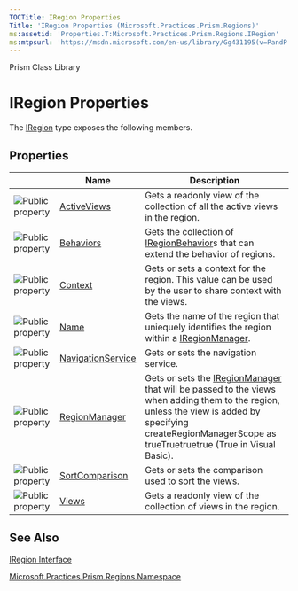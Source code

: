 ```yaml
---
TOCTitle: IRegion Properties
Title: 'IRegion Properties (Microsoft.Practices.Prism.Regions)'
ms:assetid: 'Properties.T:Microsoft.Practices.Prism.Regions.IRegion'
ms:mtpsurl: 'https://msdn.microsoft.com/en-us/library/Gg431195(v=PandP.50)'
---
```


Prism Class Library

IRegion Properties
==================

The [IRegion](https://msdn.microsoft.com/t:microsoft.practices.prism.regions.iregion) type exposes the following members.

Properties
----------

<span id="propertyTableToggle"></span>
<table>

<thead>
<tr class="header">
<th> </th>
<th>Name</th>
<th>Description</th>
</tr>
</thead>
<tbody>
<tr class="odd">
<td><img src="https://msdn.microsoft.com/en-us/Gg431195.pubproperty(en-us,PandP.50).gif" title="Public property" /></td>
<td><a href="https://msdn.microsoft.com/p:microsoft.practices.prism.regions.iregion.activeviews">ActiveViews</a></td>
<td><div class="summary">
Gets a readonly view of the collection of all the active views in the region.
</div></td>
</tr>
<tr class="even">
<td><img src="https://msdn.microsoft.com/en-us/Gg431195.pubproperty(en-us,PandP.50).gif" title="Public property" /></td>
<td><a href="https://msdn.microsoft.com/p:microsoft.practices.prism.regions.iregion.behaviors">Behaviors</a></td>
<td><div class="summary">
Gets the collection of <a href="https://msdn.microsoft.com/t:microsoft.practices.prism.regions.iregionbehavior">IRegionBehavior</a>s that can extend the behavior of regions.
</div></td>
</tr>
<tr class="odd">
<td><img src="https://msdn.microsoft.com/en-us/Gg431195.pubproperty(en-us,PandP.50).gif" title="Public property" /></td>
<td><a href="https://msdn.microsoft.com/p:microsoft.practices.prism.regions.iregion.context">Context</a></td>
<td><div class="summary">
Gets or sets a context for the region. This value can be used by the user to share context with the views.
</div></td>
</tr>
<tr class="even">
<td><img src="https://msdn.microsoft.com/en-us/Gg431195.pubproperty(en-us,PandP.50).gif" title="Public property" /></td>
<td><a href="https://msdn.microsoft.com/p:microsoft.practices.prism.regions.iregion.name">Name</a></td>
<td><div class="summary">
Gets the name of the region that uniequely identifies the region within a <a href="https://msdn.microsoft.com/t:microsoft.practices.prism.regions.iregionmanager">IRegionManager</a>.
</div></td>
</tr>
<tr class="odd">
<td><img src="https://msdn.microsoft.com/en-us/Gg431195.pubproperty(en-us,PandP.50).gif" title="Public property" /></td>
<td><a href="https://msdn.microsoft.com/p:microsoft.practices.prism.regions.iregion.navigationservice">NavigationService</a></td>
<td><div class="summary">
Gets or sets the navigation service.
</div></td>
</tr>
<tr class="even">
<td><img src="https://msdn.microsoft.com/en-us/Gg431195.pubproperty(en-us,PandP.50).gif" title="Public property" /></td>
<td><a href="https://msdn.microsoft.com/p:microsoft.practices.prism.regions.iregion.regionmanager">RegionManager</a></td>
<td><div class="summary">
Gets or sets the <a href="https://msdn.microsoft.com/t:microsoft.practices.prism.regions.iregionmanager">IRegionManager</a> that will be passed to the views when adding them to the region, unless the view is added by specifying createRegionManagerScope as trueTruetruetrue (True in Visual Basic).
</div></td>
</tr>
<tr class="odd">
<td><img src="https://msdn.microsoft.com/en-us/Gg431195.pubproperty(en-us,PandP.50).gif" title="Public property" /></td>
<td><a href="https://msdn.microsoft.com/p:microsoft.practices.prism.regions.iregion.sortcomparison">SortComparison</a></td>
<td><div class="summary">
Gets or sets the comparison used to sort the views.
</div></td>
</tr>
<tr class="even">
<td><img src="https://msdn.microsoft.com/en-us/Gg431195.pubproperty(en-us,PandP.50).gif" title="Public property" /></td>
<td><a href="https://msdn.microsoft.com/p:microsoft.practices.prism.regions.iregion.views">Views</a></td>
<td><div class="summary">
Gets a readonly view of the collection of views in the region.
</div></td>
</tr>
</tbody>
</table>

See Also
--------


[IRegion Interface](https://msdn.microsoft.com/t:microsoft.practices.prism.regions.iregion)

[Microsoft.Practices.Prism.Regions Namespace](https://msdn.microsoft.com/n:microsoft.practices.prism.regions)
